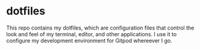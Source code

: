 # dotfiles
This repo contains my dotfiles, which are configuration files that control the look and feel of my terminal, editor, and other applications. I use it to configure my development environment for Gitpod whereever I go.
